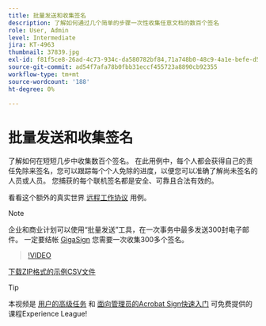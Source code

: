 ```yaml
---
title: 批量发送和收集签名
description: 了解如何通过几个简单的步骤一次性收集任意文档的数百个签名
role: User, Admin
level: Intermediate
jira: KT-4963
thumbnail: 37839.jpg
exl-id: f81f5ce8-26ad-4c73-934c-da580782bf84,71a748b0-48c9-4a1e-befe-d5f311d6c05e
source-git-commit: ad54f7afa78b0fbb31eccf455723a8890cb92355
workflow-type: tm+mt
source-wordcount: '188'
ht-degree: 0%

---
```


# 批量发送和收集签名

了解如何在短短几步中收集数百个签名。 在此用例中，每个人都会获得自己的责任免除来签名，您可以跟踪每个个人免除的进度，以便您可以准确了解尚未签名的人员或人员。 您捕获的每个联机签名都是安全、可靠且合法有效的。

看看这个额外的真实世界 [远程工作协议](https://experienceleague.adobe.com/docs/document-cloud-learn/sign-learning-hub/expand/recipes/gov/usecasegovtelework.html?lang=en) 用例。

>[!NOTE]
>
>企业和商业计划可以使用“批量发送”工具，在一次事务中最多发送300封电子邮件。 一定要结帐 [GigaSign](https://experienceleague.adobe.com/docs/document-cloud-learn/sign-learning-hub/develop/custom/gigasign.html?lang=en) 您需要一次收集300多个签名。

>[!VIDEO](https://video.tv.adobe.com/v/33655?quality=12&learn=on&hidetitle=true)

[下载ZIP格式的示例CSV文件](../assets/megasign_merge_sample.zip)

>[!TIP]
>
>本视频是 [用户的高级任务](https://experienceleague.adobe.com/?recommended=Sign-U-1-2020.3) 和 [面向管理员的Acrobat Sign快速入门](https://experienceleague.adobe.com/?recommended=Sign-A-1-2020.2) 可免费提供的课程Experience League!
